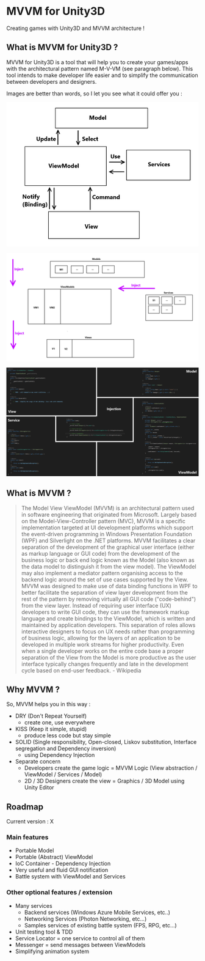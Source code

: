 MVVM for Unity3D
================

Creating games with Unity3D and MVVM architecture !

## What is MVVM for Unity3D ?

MVVM for Unity3D is a tool that will help you to create your games/apps with the architectural pattern named M-V-VM (see paragraph below).
This tool intends to make developer life easier and to simplify the communication between developers and designers.

Images are better than words, so I let you see what it could offer you :

![MVVM in global](docs/images/mvvm.png "MVVM in global")

![MVVM in global with injection](docs/images/mvvm-and-injection.png "MVVM in global with injection")

![MVVM in C# with injection](docs/images/mvvm-in-code.png "MVVM in C# with injection")

## What is MVVM ?

> The Model View ViewModel (MVVM) is an architectural pattern used in software engineering that originated from Microsoft. Largely based on the Model-View-Controller pattern (MVC), MVVM is a specific implementation targeted at UI development platforms which support the event-driven programming in Windows Presentation Foundation (WPF) and Silverlight on the .NET platforms. MVVM facilitates a clear separation of the development of the graphical user interface (either as markup language or GUI code) from the development of the business logic or back end logic known as the Model (also known as the data model to distinguish it from the view model). The ViewModel may also implement a mediator pattern organising access to the backend logic around the set of use cases supported by the View. MVVM was designed to make use of data binding functions in WPF to better facilitate the separation of view layer development from the rest of the pattern by removing virtually all GUI code ("code-behind") from the view layer. Instead of requiring user interface (UX) developers to write GUI code, they can use the framework markup language and create bindings to the ViewModel, which is written and maintained by application developers. This separation of roles allows interactive designers to focus on UX needs rather than programming of business logic, allowing for the layers of an application to be developed in multiple work streams for higher productivity. Even when a single developer works on the entire code base a proper separation of the View from the Model is more productive as the user interface typically changes frequently and late in the development cycle based on end-user feedback. - Wikipedia

## Why MVVM ?

So, MVVM helps you in this way :

* DRY (Don't Repeat Yourself)
    * create one, use everywhere
* KISS (Keep it simple, stupid)
    * produce less code but stay simple
* SOLID (Single responsibility, Open-closed, Liskov substitution, Interface segregation and Dependency inversion)
    * using Dependency Injection
* Separate concern
    * Developers create the game logic = MVVM Logic (View abstraction / ViewModel / Services / Model)
    * 2D / 3D Designers create the view = Graphics / 3D Model using Unity Editor

## Roadmap

Current version : X

### Main features

* Portable Model
* Portable (Abstract) ViewModel
* IoC Container - Dependency Injection
* Very useful and fluid GUI notification
* Battle system with ViewModel and Services

### Other optional features / extension

* Many services
    * Backend services (Windows Azure Mobile Services, etc..)
    * Networking Services (Photon Networking, etc...)
    * Samples services of existing battle system (FPS, RPG, etc...)
* Unit testing tool & TDD
* Service Locator = one service to control all of them
* Messenger = send messages between ViewModels
* Simplifying animation system